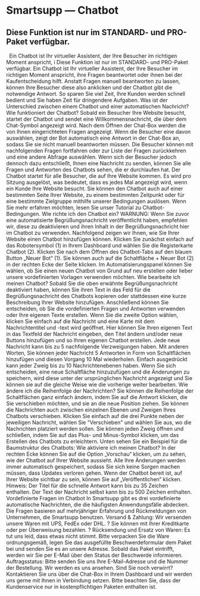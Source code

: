 # Smartsupp — Chatbot
## Diese Funktion ist nur im STANDARD- und PRO-Paket verfügbar.
  Ein Chatbot ist Ihr virtueller Assistent, der Ihre Besucher im richtigen Moment anspricht, i
Diese Funktion ist nur im STANDARD- und PRO-Paket verfügbar.
Ein Chatbot ist Ihr virtueller Assistent, der Ihre Besucher im richtigen Moment anspricht, ihre Fragen beantwortet oder ihnen bei der Kaufentscheidung hilft.
Anstatt Fragen manuell beantworten zu lassen, können Ihre Besucher diese also anklicken und der Chatbot gibt die notwendige Antwort. So sparen Sie viel Zeit, Ihre Kunden werden schnell bedient und Sie haben Zeit für dringendere Aufgaben.
Was ist der Unterschied zwischen einem Chatbot und einer automatischen Nachricht?
Wie funktioniert der Chatbot?
Sobald ein Besucher Ihre Website besucht, startet der Chatbot und sendet eine Willkommensnachricht, die über dem Chat-Symbol angezeigt wird.
Nach dem Öffnen der Chat-Box werden die von Ihnen eingerichteten Fragen angezeigt. Wenn die Besucher eine davon auswählen, zeigt der Bot automatisch eine Antwort in der Chat-Box an, sodass Sie sie nicht manuell beantworten müssen. Die Besucher können mit nachfolgenden Fragen fortfahren oder zur Liste der Fragen zurückkehren und eine andere Abfrage auswählen.
Wenn sich der Besucher jedoch dennoch dazu entschließt, Ihnen eine Nachricht zu senden, können Sie alle Fragen und Antworten des Chatbots sehen, die er durchlaufen hat.
Der Chatbot startet für alle Besucher, die auf Ihre Website kommen. Es wird pro Sitzung ausgelöst, was bedeutet, dass es jedes Mal angezeigt wird, wenn ein Kunde Ihre Website besucht. Sie können den Chatbot auch auf einer bestimmten Seite Ihrer Website, zu einem bestimmten Zeitpunkt oder für eine bestimmte Zielgruppe mithilfe unserer Bedingungen auslösen. Wenn Sie mehr erfahren möchten, lesen Sie unser Tutorial zu Chatbot-Bedingungen.
Wie richte ich den Chatbot ein?
WARNUNG: Wenn Sie zuvor eine automatisierte Begrüßungsnachricht veröffentlicht haben, empfehlen wir, diese zu deaktivieren und ihren Inhalt in der Begrüßungsnachricht hier im Chatbot zu verwenden.
Nachfolgend zeigen wir Ihnen, wie Sie Ihrer Website einen Chatbot hinzufügen können. Klicken Sie zunächst einfach auf das Robotersymbol (1) in Ihrem Dashboard und wählen Sie die Registerkarte Chatbot (2).
Klicken Sie nach dem Öffnen des Chatbot-Tabs auf den blauen Button „Neuer Bot“ (1). Sie können auch auf die Schaltfläche + Neuer Bot (2) in der rechten Ecke der Seite klicken. 
Im Automatisierungspanel können Sie wählen, ob Sie einen neuen Chatbot von Grund auf neu erstellen oder lieber unsere vordefinierten Vorlagen verwenden möchten. 
Wie bearbeite ich meinen Chatbot?
Sobald Sie die oben erwähnte Begrüßungsnachricht deaktiviert haben, können Sie ihren Text in das Feld für die Begrüßungsnachricht des Chatbots kopieren oder stattdessen eine kurze Beschreibung Ihrer Website hinzufügen.
Anschließend können Sie entscheiden, ob Sie die vordefinierten Fragen und Antworten verwenden oder Ihre eigenen Texte erstellen. Wenn Sie die zweite Option wählen, klicken Sie einfach auf die Nachricht und eine Karte mit dem Nachrichtentitel und -text wird geöffnet.
Hier können Sie Ihren eigenen Text in das Textfeld der Nachricht eingeben, den Titel ändern und/oder neue Buttons hinzufügen und so Ihren eigenen Chatbot erstellen.
Jede neue Nachricht kann bis zu 5 nachfolgende Verzweigungen haben. Mit anderen Worten, Sie können jeder Nachricht 5 Antworten in Form von Schaltflächen hinzufügen und diesen Vorgang 10 Mal wiederholen. Einfach ausgedrückt kann jeder Zweig bis zu 10 Nachrichtenebenen haben.
Wenn Sie sich entscheiden, eine neue Schaltfläche hinzuzufügen und die Änderungen zu speichern, wird diese unter der ursprünglichen Nachricht angezeigt und Sie können sie auf die gleiche Weise wie die vorherige weiter bearbeiten.
Wie ändere ich die Reihenfolge der Nachrichten?
Sie können die Reihenfolge der Schaltflächen ganz einfach ändern, indem Sie auf die Antwort klicken, die Sie verschieben möchten, und sie an die neue Position ziehen.
Sie können die Nachrichten auch zwischen einzelnen Ebenen und Zweigen Ihres Chatbots verschieben. Klicken Sie einfach auf die drei Punkte neben der jeweiligen Nachricht, wählen Sie "Verschieben" und wählen Sie aus, wo die Nachrichten platziert werden sollen.
Sie können jeden Zweig öffnen und schließen, indem Sie auf das Plus- und Minus-Symbol klicken, um das Erstellen des Chatbots zu erleichtern.
Unten sehen Sie ein Beispiel für die Baumstruktur des Chatbots:
Wie aktiviere ich meinen Chatbot?
In der rechten Ecke können Sie auf die Option „Vorschau“ klicken, um zu sehen, wie der Chatbot auf Ihrer Website aussieht.
Alle Ihre Änderungen werden immer automatisch gespeichert, sodass Sie sich keine Sorgen machen müssen, dass Updates verloren gehen. Wenn der Chatbot bereit ist, auf Ihrer Website sichtbar zu sein, können Sie auf „Veröffentlichen“ klicken.
Hinweis: Der Titel für die schnelle Antwort kann bis zu 35 Zeichen enthalten. Der Text der Nachricht selbst kann bis zu 500 Zeichen enthalten.
Vordefinierte Fragen im Chatbot
In Smartsupp gibt es drei vordefinierte automatische Nachrichten, die die häufigsten Anwendungsfälle abdecken. Die Fragen basieren auf mehrjähriger Erfahrung und Rückmeldungen von Unternehmen, die Smartsupp benutzen.
Versand & Zahlung: Wir versenden unsere Waren mit UPS, FedEx oder DHL. ? Sie können mit Ihrer Kreditkarte oder per Überweisung bezahlen. ?
Rücksendung und Ersatz von Waren: Es tut uns leid, dass etwas nicht stimmt. Bitte verpacken Sie die Ware ordnungsgemäß, legen Sie das ausgefüllte Beschwerdeformular dem Paket bei und senden Sie es an unsere Adresse. Sobald das Paket eintrifft, werden wir Sie per E-Mail über den Status der Beschwerde informieren.
Auftragsstatus: Bitte senden Sie uns Ihre E-Mail-Adresse und die Nummer der Bestellung. Wir werden es uns ansehen.
Sind Sie noch verwirrt? Kontaktieren Sie uns über die Chat-Box in Ihrem Dashboard und wir werden uns gerne mit Ihnen in Verbindung setzen. Bitte beachten Sie, dass der Kundenservice nur in kostenpflichtigen Paketen enthalten ist.

